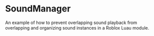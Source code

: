 # SoundManager
 An example of how to prevent overlapping sound playback from overlapping and organizing sound instances in a Roblox Luau module.
